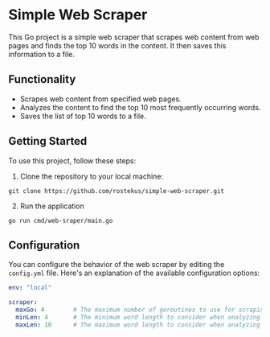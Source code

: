 # Simple Web Scraper

This Go project is a simple web scraper that scrapes web content from web pages and finds the top 10 words in the content. It then saves this information to a file.

## Functionality

- Scrapes web content from specified web pages.
- Analyzes the content to find the top 10 most frequently occurring words.
- Saves the list of top 10 words to a file.

## Getting Started

To use this project, follow these steps:

1. Clone the repository to your local machine:

```shell
git clone https://github.com/rostekus/simple-web-scraper.git
```
2. Run the application

```shell
go run cmd/web-sraper/main.go
```

## Configuration

You can configure the behavior of the web scraper by editing the `config.yml` file. Here's an explanation of the available configuration options:

```yaml
env: "local"

scraper:
  maxGo: 4        # The maximum number of goroutines to use for scraping concurrently.
  minLen: 4       # The minimum word length to consider when analyzing web content.
  maxLen: 10      # The maximum word length to consider when analyzing web content.
